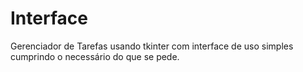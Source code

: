 # Interface
Gerenciador de Tarefas usando tkinter com interface de uso simples cumprindo o necessário do que se pede.

